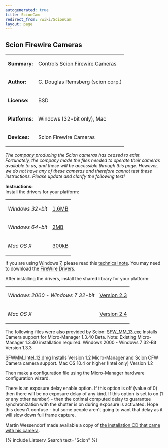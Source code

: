 ```yaml
---
autogenerated: true
title: ScionCam
redirect_from: /wiki/ScionCam
layout: page
---
```


## Scion Firewire Cameras

<table>
<tr>
<td markdown="1">

**Summary:**

</td>
<td markdown="1">

Controls [Scion Firewire Cameras](http://www.scioncorp.com/)

</td>
</tr>
<tr>
<td markdown="1">

**Author:**

</td>
<td markdown="1">

C. Douglas Remsberg (scion corp.)

</td>
</tr>
<tr>
<td markdown="1">

**License:**

</td>
<td markdown="1">

BSD

</td>
</tr>
<tr>
<td markdown="1">

**Platforms:**

</td>
<td markdown="1">

Windows (32-bit only), Mac

</td>
</tr>
<tr>
<td markdown="1">

**Devices:**

</td>
<td markdown="1">

Scion Firewire Cameras

</td>
</tr>
</table>

*The company producing the Scion cameras has ceased to exist.
Fortunately, the company made the files needed to operate their cameras
available to us, and these will be accessible through this page.
However, we do not have any of these cameras and therefore cannot test
these instructions. Please update and clarify the following text!*

**Instructions:**  
Install the drivers for your platform:

<table>
<tr>
<td markdown="1">

*Windows 32-bit*

</td>
<td markdown="1">

[1.6MB](http://valelab.ucsf.edu/~nico/Scion/Drivers/SFWDrivers32.exe)

</td>
</tr>
<tr>
<td markdown="1">

*Windows 64-bit*

</td>
<td markdown="1">

[2MB](http://valelab.ucsf.edu/~nico/Scion/Drivers/SFWDrivers64.exe)

</td>
</tr>
<tr>
<td markdown="1">

*Mac OS X*

</td>
<td markdown="1">

[300kB](http://valelab.ucsf.edu/~nico/Scion/Drivers/sfwdist.pkg.Tar.gz)

</td>
</tr>
</table>

If you are using Windows 7, please read this [technical
note](http://valelab.ucsf.edu/~nico/Scion/Drivers/technical_note_2.htm).
You may need to download the [FireWire
Drivers](http://valelab.ucsf.edu/~nico/Scion/Drivers/FireWireDrivers.exe).

After installing the drivers, install the shared library for your
platform:

<table>
<tr>
<td markdown="1">

*Windows 2000 - Windows 7 32-bit*

</td>
<td markdown="1">

[Version
2.3](http://valelab.ucsf.edu/~nico/Scion/Micro-Manager/SFW_Library.exe)

</td>
</tr>
<tr>
<td markdown="1">

*Mac OS X*

</td>
<td markdown="1">

[Version
2.4](http://valelab.ucsf.edu/~nico/Scion/Micro-Manager/sfwlibraries.pkg.Tar.gz)

</td>
</tr>
</table>

The following files were also provided by Scion:
[SFW\_MM\_13.exe](http://valelab.ucsf.edu/~nico/Scion/Micro-Manager/SFW_MM_13.exe)
Installs Camera support for Micro-Manager 1.3.40 Beta. Note: Existing
Micro-Manager 1.3.40 installation required. Windows 2000 - Windows 7
32-Bit Version 1.3.3

[SFWMM\_Intel\_12.dmg](http://valelab.ucsf.edu/~nico/Scion/Micro-Manager/SFWMM_Intel_12.dmg)
Installs Version 1.2 Micro-Manager and Scion CFW Camera camera support.
Mac OS 10.4 or higher (Intel only) Version 1.2

Then make a configuration file using the Micro-Manager hardware
configuration wizard.

There is an exposure delay enable option. If this option is off (value
of 0) then there will be no exposure delay of any kind. If this option
is set to on (1 or any other number) - then the optimal computed delay
to guarantee synchronization with the shutter is on during exposure is
activated. Hope this doesn't confuse - but some people aren't going to
want that delay as it will slow down full frame capture.

Martin Wessendorf made available a copy of [the installation CD that
came with his
camera](http://valelab.ucsf.edu/~nico/Scion/Scioninfodrivers.zip).

{% include Listserv_Search text="Scion" %}

